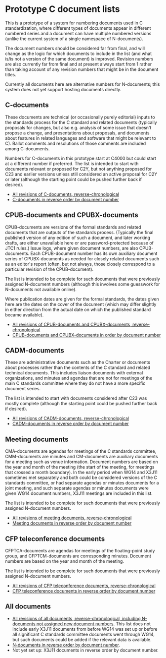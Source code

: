 # Prototype C document lists

This is a prototype of a system for numbering documents used in C
standardization, where different types of documents appear in
different numbered series and a document can have multiple numbered
versions (unlike the current system of a single namespace of
N-documents).

The document numbers should be considered far from final, and will
change as the logic for which documents to include in the list (and
what is/is not a version of the same document) is improved.  Revision
numbers are also currently far from final and at present always start
from 1 rather than taking account of any revision numbers that might
be in the document titles.

Currently all documents here are alternative numbers for N-documents;
this system does not yet support hosting documents directly.

## C-documents

These documents are technical (or occasionally purely editorial)
inputs to the standards process for the C standard and related
documents (typically proposals for changes, but also e.g. analysis of
some issue that doesn't propose a change, and presentations about
proposals, and documents about features in related languages and
software that might be relevant to C).  Ballot comments and
resolutions of those comments are included among C-documents.

Numbers for C-documents in this prototype start at C4000 but could
start at a different number if preferred.  The list is intended to
start with documents relevant or proposed for C2Y, but not anything
proposed for C23 and earlier versions unless still considered an
active proposal for C2Y or later (although the starting point could be
pushed further back if desired).

* [All revisions of C-documents, reverse-chronological](c-all.html)
* [C-documents in reverse order by document number](c-num.html)

## CPUB-documents and CPUBX-documents

CPUB-documents are versions of the formal standards and related
documents that are outputs of the standards process.  (Typically the
final published version of any edition of such a document, and later
working drafts, are either unavailable here or are password-protected
because of JTC1 rules.)  Issue logs, where given document numbers, are
also CPUB-documents.  Each CPUB-document number has its own auxiliary
document series of CPUBX-documents as needed for closely related
documents such as an editor's report (often, but not always, those
closely correspond to a particular revision of the CPUB-document).

The list is intended to be complete for such documents that were
previously assigned N-document numbers (although this involves some
guesswork for N-documents not available online).

Where publication dates are given for the formal standards, the dates
given here are the dates on the cover of the document (which may
differ slightly in either direction from the actual date on which the
published standard became available).

* [All revisions of CPUB-documents and CPUBX-documents,
  reverse-chronological](cpub-all.html)
* [CPUB-documents and CPUBX-documents in order by document
  number](cpub-num.html)

## CADM-documents

These are administrative documents such as the Charter or documents
about processes rather than the contents of the C standard and related
technical documents.  This includes liaison documents with external
organizations, and minutes and agendas that are not for meetings of
the main C standards committee where they do not have a more specific
document series.

The list is intended to start with documents considered after C23 was
mostly complete (although the starting point could be pushed further
back if desired).

* [All revisions of CADM-documents, reverse-chronological](cadm-all.html)
* [CADM-documents in reverse order by document number](cadm-num.html)

## Meeting documents

CMA-documents are agendas for meetings of the C standards committee,
CMM-documents are minutes and CM-documents are auxiliary documents for
a meeting such as venue information.  Document numbers are based on
the year and month of the meeting (the start of the meeting, for
meetings that crossed a month boundary).  In the early period when
WG14 and X3J11 sometimes met separately and both could be considered
versions of the C standards committee, or had separate agendas or
minutes documents for a joint meeting, and such separate agendas or
minutes documents were given WG14 document numbers, X3J11 meetings are
included in this list.

The list is intended to be complete for such documents that were
previously assigned N-document numbers.

* [All revisions of meeting documents, reverse-chronological](cm-all.html)
* [Meeting documents in reverse order by document number](cm-num.html)

## CFP teleconference documents

CFPTCA-documents are agendas for meetings of the floating-point study
group, and CFPTCM-documents are corresponding minutes.  Document
numbers are based on the year and month of the meeting.

The list is intended to be complete for such documents that were
previously assigned N-document numbers.

* [All revisions of CFP teleconference documents,
  reverse-chronological](cfptc-all.html)
* [CFP teleconference documents in reverse order by document
  number](cfptc-num.html)

## All documents

* [All revisions of all documents, reverse-chronological, including
  N-documents not assigned new document numbers](all-all.html).  This
  list does not include early X3J11 documents from before WG14 was set
  up or before all significant C standards committee documents went
  through WG14, but such documents could be added if the relevant data
  is available.
* [N-documents in reverse order by document number](n-num.html).
* Not yet set up: X3J11 documents in reverse order by document number.
